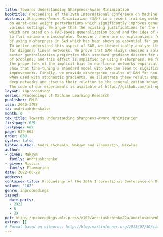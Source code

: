 ```yaml
---
title: Towards Understanding Sharpness-Aware Minimization
booktitle: Proceedings of the 39th International Conference on Machine Learning
abstract: Sharpness-Aware Minimization (SAM) is a recent training method that relies
  on worst-case weight perturbations which significantly improves generalization in
  various settings. We argue that the existing justifications for the success of SAM
  which are based on a PAC-Bayes generalization bound and the idea of convergence
  to flat minima are incomplete. Moreover, there are no explanations for the success
  of using m-sharpness in SAM which has been shown as essential for generalization.
  To better understand this aspect of SAM, we theoretically analyze its implicit bias
  for diagonal linear networks. We prove that SAM always chooses a solution that enjoys
  better generalization properties than standard gradient descent for a certain class
  of problems, and this effect is amplified by using m-sharpness. We further study
  the properties of the implicit bias on non-linear networks empirically, where we
  show that fine-tuning a standard model with SAM can lead to significant generalization
  improvements. Finally, we provide convergence results of SAM for non-convex objectives
  when used with stochastic gradients. We illustrate these results empirically for
  deep networks and discuss their relation to the generalization behavior of SAM.
  The code of our experiments is available at https://github.com/tml-epfl/understanding-sam.
layout: inproceedings
series: Proceedings of Machine Learning Research
publisher: PMLR
issn: 2640-3498
id: andriushchenko22a
month: 0
tex_title: Towards Understanding Sharpness-Aware Minimization
firstpage: 639
lastpage: 668
page: 639-668
order: 639
cycles: false
bibtex_author: Andriushchenko, Maksym and Flammarion, Nicolas
author:
- given: Maksym
  family: Andriushchenko
- given: Nicolas
  family: Flammarion
date: 2022-06-28
address:
container-title: Proceedings of the 39th International Conference on Machine Learning
volume: '162'
genre: inproceedings
issued:
  date-parts:
  - 2022
  - 6
  - 28
pdf: https://proceedings.mlr.press/v162/andriushchenko22a/andriushchenko22a.pdf
extras: []
# Format based on citeproc: http://blog.martinfenner.org/2013/07/30/citeproc-yaml-for-bibliographies/
---
```


